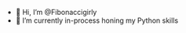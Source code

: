 - 👋 Hi, I’m @Fibonaccigirly
- 🌱 I’m currently in-process honing my Python skills 

<!---
Fibonaccigirly/Fibonaccigirly is a ✨ special ✨ repository because its `README.md` (this file) appears on your GitHub profile.
You can click the Preview link to take a look at your changes.
--->
